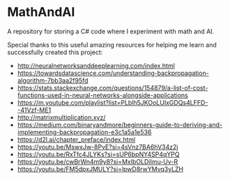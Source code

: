 # MathAndAI
A repository for storing a C# code where I experiment with math and AI.

Special thanks to this useful amazing resources for helping me learn and successfully created this project:
- http://neuralnetworksanddeeplearning.com/index.html
- https://towardsdatascience.com/understanding-backpropagation-algorithm-7bb3aa2f95fd
- https://stats.stackexchange.com/questions/154879/a-list-of-cost-functions-used-in-neural-networks-alongside-applications
- https://m.youtube.com/playlist?list=PLblh5JKOoLUIxGDQs4LFFD--41Vzf-ME1
- http://matrixmultiplication.xyz/
- https://medium.com/binaryandmore/beginners-guide-to-deriving-and-implementing-backpropagation-e3c1a5a1e536
- https://d2l.ai/chapter_preface/index.html
- https://youtu.be/MswxJw-8PvE?si=4sVnz7BA6hV34z2j
- https://youtu.be/RxTfc4JLYKs?si=sUP6bpNY4SP4qYPQ
- https://youtu.be/cwBrWn4m9y8?si=MxIbOLDiImu-Uv-R
- https://youtu.be/FM5dpxJMULY?si=lpwD8rwYMvq3yLZH
